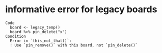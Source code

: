 # informative error for legacy boards

    Code
      board <- legacy_temp()
      board %>% pin_delete("x")
    Condition
      Error in `this_not_that()`:
      ! Use `pin_remove()` with this board, not `pin_delete()`

